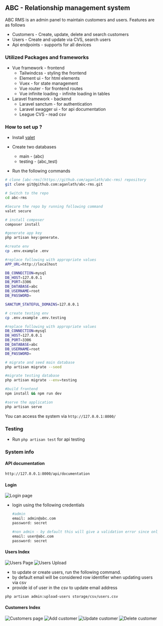 
## ABC - Relationship management system

ABC RMS is an admin panel to maintain customers and users. Features are as follows

- Customers - Create, update, delete and search customers
- Users - Create and update via CVS, search users
- Api endpoints - supports for all devices

### Utilized Packages and frameworks 

- Vue framework - frontend
    - Tailwindcss - styling the frontend
    - Element ui - for html elements
    - Vuex - for state management
    - Vue router - for frontend routes
    - Vue infinite loading -  infinite loading in tables  
- Laravel framework - backend  
    - Laravel sanctum - for authentication 
    - Laravel swagger ui - for api documentation
    - League CVS - read csv

### How to set up ?

- Install [valet](https://laravel.com/docs/8.x/valet)
- Create two databases 
    - main - (abc)
    - testing - (abc_test)
    
- Run the following commands

```bash
# clone [abc-rms](https://github.com/aganlath/abc-rms) repository 
git clone git@github.com:aganlath/abc-rms.git

# Switch to the repo
cd abc-rms

#Secure the repo by running following command
valet secure

# install composer
composer install

#generate app key
php artisan key:generate.

#create env
cp .env.example .env

#replace following with appropriate values
APP_URL=http://localhost

DB_CONNECTION=mysql
DB_HOST=127.0.0.1
DB_PORT=3306
DB_DATABASE=abc
DB_USERNAME=root
DB_PASSWORD=

SANCTUM_STATEFUL_DOMAINS=127.0.0.1

# create testing env
cp .env.example .env.testing

#replace following with appropriate values
DB_CONNECTION=mysql
DB_HOST=127.0.0.1
DB_PORT=3306
DB_DATABASE=abc
DB_USERNAME=root
DB_PASSWORD=

# migrate and seed main database
php artisan migrate --seed

#migrate testing database
php artisan migrate --env=testing

#build frontend
npm install && npm run dev

#serve the application
php artisan serve
```

You can access the system via `http://127.0.0.1:8000/`

### Testing

- Run `php artisan test` for api testing

### System info

#### API documentation
```bash
http://127.0.0.1:8000/api/documentation
```

#### Login
![Login page](public/readme_images/login.png)

- login using the following credentials
    ```bash
    #admin
    email: admin@abc.com
    password: secret
  
    #non admin - by default this will give a validation error since only admin is authorized access
    email: user@abc.com
    password: secret
    ```
  
#### Users Index
![Users Page](public/readme_images/users.png)
![Users Upload](public/readme_images/users_upload.png)

- to update or create users, run the following command.
- by default email will be considered row identifier when updating users via csv  
- provide id of user in the csv to update email address

```bash
php artisan admin:upload-users storage/csv/users.csv
```

#### Customers Index
![Customers page](public/readme_images/Customers.png)
![Add customer](public/readme_images/add_customer.png)
![Update customer](public/readme_images/update_customer.png)
![Delete customer](public/readme_images/delete_customer.png)
